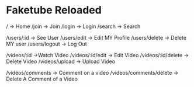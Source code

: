 # Faketube Reloaded

/ -> Home
/join -> Join
/login -> Login
/search -> Search

/users/:id -> See User
/users/edit -> Edit MY Profile
/users/delete -> Delete MY user
/users/logout -> Log Out

/videos/:id ->Watch Video
/videos/:id/edit -> Edit Video
/videos/:id/delete -> Delete Video
/videos/upload -> Upload Video

/videos/comments -> Comment on a video
/videos/comments/delete -> Delete A Comment of a Video
